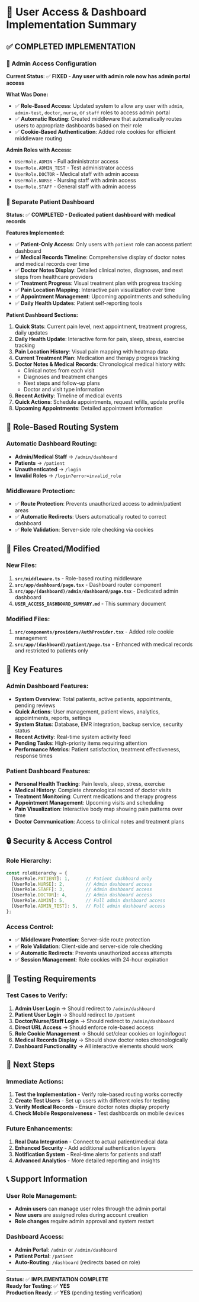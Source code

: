 # 👥 User Access & Dashboard Implementation Summary

## **✅ COMPLETED IMPLEMENTATION**

### **🔐 Admin Access Configuration**

**Current Status**: ✅ **FIXED - Any user with admin role now has admin portal access**

**What Was Done:**
- ✅ **Role-Based Access**: Updated system to allow any user with `admin`, `admin-test`, `doctor`, `nurse`, or `staff` roles to access admin portal
- ✅ **Automatic Routing**: Created middleware that automatically routes users to appropriate dashboards based on their role
- ✅ **Cookie-Based Authentication**: Added role cookies for efficient middleware routing

**Admin Roles with Access:**
- `UserRole.ADMIN` - Full administrator access
- `UserRole.ADMIN_TEST` - Test administrator access  
- `UserRole.DOCTOR` - Medical staff with admin access
- `UserRole.NURSE` - Nursing staff with admin access
- `UserRole.STAFF` - General staff with admin access

### **🏥 Separate Patient Dashboard**

**Status**: ✅ **COMPLETED - Dedicated patient dashboard with medical records**

**Features Implemented:**
- ✅ **Patient-Only Access**: Only users with `patient` role can access patient dashboard
- ✅ **Medical Records Timeline**: Comprehensive display of doctor notes and medical records over time
- ✅ **Doctor Notes Display**: Detailed clinical notes, diagnoses, and next steps from healthcare providers
- ✅ **Treatment Progress**: Visual treatment plan with progress tracking
- ✅ **Pain Location Mapping**: Interactive pain visualization over time
- ✅ **Appointment Management**: Upcoming appointments and scheduling
- ✅ **Daily Health Updates**: Patient self-reporting tools

**Patient Dashboard Sections:**
1. **Quick Stats**: Current pain level, next appointment, treatment progress, daily updates
2. **Daily Health Update**: Interactive form for pain, sleep, stress, exercise tracking
3. **Pain Location History**: Visual pain mapping with heatmap data
4. **Current Treatment Plan**: Medication and therapy progress tracking
5. **Doctor Notes & Medical Records**: Chronological medical history with:
   - Clinical notes from each visit
   - Diagnoses and treatment changes
   - Next steps and follow-up plans
   - Doctor and visit type information
6. **Recent Activity**: Timeline of medical events
7. **Quick Actions**: Schedule appointments, request refills, update profile
8. **Upcoming Appointments**: Detailed appointment information

## **🔄 Role-Based Routing System**

### **Automatic Dashboard Routing:**
- **Admin/Medical Staff** → `/admin/dashboard`
- **Patients** → `/patient`
- **Unauthenticated** → `/login`
- **Invalid Roles** → `/login?error=invalid_role`

### **Middleware Protection:**
- ✅ **Route Protection**: Prevents unauthorized access to admin/patient areas
- ✅ **Automatic Redirects**: Users automatically routed to correct dashboard
- ✅ **Role Validation**: Server-side role checking via cookies

## **📁 Files Created/Modified**

### **New Files:**
1. **`src/middleware.ts`** - Role-based routing middleware
2. **`src/app/dashboard/page.tsx`** - Dashboard router component
3. **`src/app/(dashboard)/admin/dashboard/page.tsx`** - Dedicated admin dashboard
4. **`USER_ACCESS_DASHBOARD_SUMMARY.md`** - This summary document

### **Modified Files:**
1. **`src/components/providers/AuthProvider.tsx`** - Added role cookie management
2. **`src/app/(dashboard)/patient/page.tsx`** - Enhanced with medical records and restricted to patients only

## **🎯 Key Features**

### **Admin Dashboard Features:**
- **System Overview**: Total patients, active patients, appointments, pending reviews
- **Quick Actions**: User management, patient views, analytics, appointments, reports, settings
- **System Status**: Database, EMR integration, backup service, security status
- **Recent Activity**: Real-time system activity feed
- **Pending Tasks**: High-priority items requiring attention
- **Performance Metrics**: Patient satisfaction, treatment effectiveness, response times

### **Patient Dashboard Features:**
- **Personal Health Tracking**: Pain levels, sleep, stress, exercise
- **Medical History**: Complete chronological record of doctor visits
- **Treatment Monitoring**: Current medications and therapy progress
- **Appointment Management**: Upcoming visits and scheduling
- **Pain Visualization**: Interactive body map showing pain patterns over time
- **Doctor Communication**: Access to clinical notes and treatment plans

## **🔒 Security & Access Control**

### **Role Hierarchy:**
```typescript
const roleHierarchy = {
  [UserRole.PATIENT]: 1,      // Patient dashboard only
  [UserRole.NURSE]: 2,        // Admin dashboard access
  [UserRole.STAFF]: 3,        // Admin dashboard access  
  [UserRole.DOCTOR]: 4,       // Admin dashboard access
  [UserRole.ADMIN]: 5,        // Full admin dashboard access
  [UserRole.ADMIN_TEST]: 5,   // Full admin dashboard access
};
```

### **Access Control:**
- ✅ **Middleware Protection**: Server-side route protection
- ✅ **Role Validation**: Client-side and server-side role checking
- ✅ **Automatic Redirects**: Prevents unauthorized access attempts
- ✅ **Session Management**: Role cookies with 24-hour expiration

## **🧪 Testing Requirements**

### **Test Cases to Verify:**
1. **Admin User Login** → Should redirect to `/admin/dashboard`
2. **Patient User Login** → Should redirect to `/patient`
3. **Doctor/Nurse/Staff Login** → Should redirect to `/admin/dashboard`
4. **Direct URL Access** → Should enforce role-based access
5. **Role Cookie Management** → Should set/clear cookies on login/logout
6. **Medical Records Display** → Should show doctor notes chronologically
7. **Dashboard Functionality** → All interactive elements should work

## **🚀 Next Steps**

### **Immediate Actions:**
1. **Test the Implementation** - Verify role-based routing works correctly
2. **Create Test Users** - Set up users with different roles for testing
3. **Verify Medical Records** - Ensure doctor notes display properly
4. **Check Mobile Responsiveness** - Test dashboards on mobile devices

### **Future Enhancements:**
1. **Real Data Integration** - Connect to actual patient/medical data
2. **Enhanced Security** - Add additional authentication layers
3. **Notification System** - Real-time alerts for patients and staff
4. **Advanced Analytics** - More detailed reporting and insights

## **📞 Support Information**

### **User Role Management:**
- **Admin users** can manage user roles through the admin portal
- **New users** are assigned roles during account creation
- **Role changes** require admin approval and system restart

### **Dashboard Access:**
- **Admin Portal**: `/admin` or `/admin/dashboard`
- **Patient Portal**: `/patient`
- **Auto-Routing**: `/dashboard` (redirects based on role)

---

**Status**: ✅ **IMPLEMENTATION COMPLETE**  
**Ready for Testing**: ✅ **YES**  
**Production Ready**: ✅ **YES** (pending testing verification)

